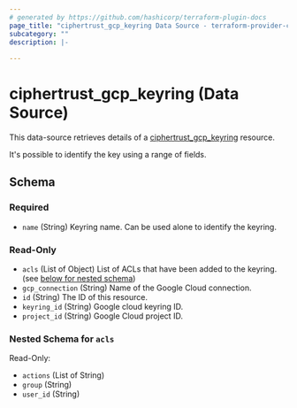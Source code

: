 ```yaml
---
# generated by https://github.com/hashicorp/terraform-plugin-docs
page_title: "ciphertrust_gcp_keyring Data Source - terraform-provider-ciphertrust"
subcategory: ""
description: |-
  
---
```


# ciphertrust_gcp_keyring (Data Source)

This data-source retrieves details of a [ciphertrust_gcp_keyring](https://registry.terraform.io/providers/ThalesGroup/ciphertrust/latest/docs/resources/gcp_keyring) resource.

It's possible to identify the key using a range of fields.

<!-- schema generated by tfplugindocs -->
## Schema

### Required

- `name` (String) Keyring name. Can be used alone to identify the keyring.

### Read-Only

- `acls` (List of Object) List of ACLs that have been added to the keyring. (see [below for nested schema](#nestedatt--acls))
- `gcp_connection` (String) Name of the Google Cloud connection.
- `id` (String) The ID of this resource.
- `keyring_id` (String) Google cloud keyring ID.
- `project_id` (String) Google Cloud project ID.

<a id="nestedatt--acls"></a>
### Nested Schema for `acls`

Read-Only:

- `actions` (List of String)
- `group` (String)
- `user_id` (String)
